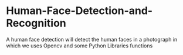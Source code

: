 # Human-Face-Detection-and-Recognition
A human face detection will detect the human faces in a photograph in which we uses Opencv and some Python Libraries functions
